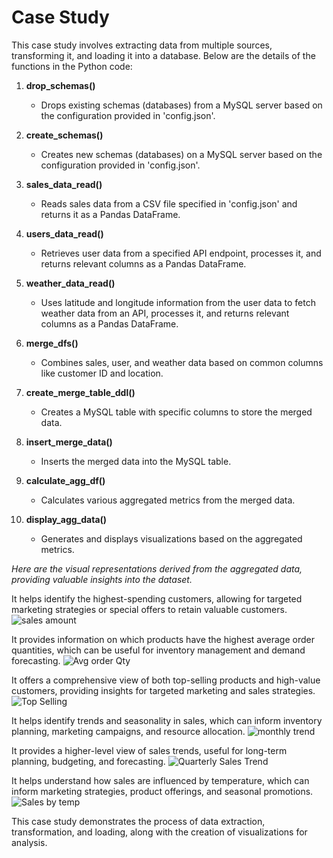 # Case Study

This case study involves extracting data from multiple sources, transforming it, and loading it into a database. Below are the details of the functions in the Python code:

1. **drop_schemas()**
   - Drops existing schemas (databases) from a MySQL server based on the configuration provided in 'config.json'.

2. **create_schemas()**
   - Creates new schemas (databases) on a MySQL server based on the configuration provided in 'config.json'.

3. **sales_data_read()**
   - Reads sales data from a CSV file specified in 'config.json' and returns it as a Pandas DataFrame.

4. **users_data_read()**
   - Retrieves user data from a specified API endpoint, processes it, and returns relevant columns as a Pandas DataFrame.

5. **weather_data_read()**
   - Uses latitude and longitude information from the user data to fetch weather data from an API, processes it, and returns relevant columns as a Pandas DataFrame.

6. **merge_dfs()**
   - Combines sales, user, and weather data based on common columns like customer ID and location.

7. **create_merge_table_ddl()**
   - Creates a MySQL table with specific columns to store the merged data.

8. **insert_merge_data()**
   - Inserts the merged data into the MySQL table.

9. **calculate_agg_df()**
   - Calculates various aggregated metrics from the merged data.

10. **display_agg_data()**
    - Generates and displays visualizations based on the aggregated metrics.

*Here are the visual representations derived from the aggregated data, providing valuable insights into the dataset.*


It helps identify the highest-spending customers, allowing for targeted marketing strategies or special offers to retain valuable customers.
![sales amount](https://github.com/shaharyar0312/case_study/assets/18499963/66a129a5-abe7-4a02-bb1d-da7d6d13cbef)

It provides information on which products have the highest average order quantities, which can be useful for inventory management and demand forecasting.
![Avg order Qty](https://github.com/shaharyar0312/case_study/assets/18499963/e4072d4f-717f-4296-ad9d-7f3eaf04ea58)

It offers a comprehensive view of both top-selling products and high-value customers, providing insights for targeted marketing and sales strategies.
![Top Selling](https://github.com/shaharyar0312/case_study/assets/18499963/20127371-50f3-43d2-af7c-6ab1f4172361)

It helps identify trends and seasonality in sales, which can inform inventory planning, marketing campaigns, and resource allocation.
![monthly trend](https://github.com/shaharyar0312/case_study/assets/18499963/b032fd9b-0691-4e13-a719-8517e3317fe1)

It provides a higher-level view of sales trends, useful for long-term planning, budgeting, and forecasting.
![Quarterly Sales Trend](https://github.com/shaharyar0312/case_study/assets/18499963/603f8b4c-420d-47d0-84d5-aa26375cc970)

It helps understand how sales are influenced by temperature, which can inform marketing strategies, product offerings, and seasonal promotions.
![Sales by temp](https://github.com/shaharyar0312/case_study/assets/18499963/4ccf8f5e-beb0-41c5-be95-65379cf2c688)



This case study demonstrates the process of data extraction, transformation, and loading, along with the creation of visualizations for analysis.
